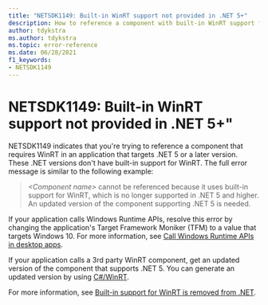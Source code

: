 ```yaml
---
title: "NETSDK1149: Built-in WinRT support not provided in .NET 5+"
description: How to reference a component with built-in WinRT support from an app that targets .NET 5 or later.
author: tdykstra
ms.author: tdykstra
ms.topic: error-reference
ms.date: 06/28/2021
f1_keywords:
- NETSDK1149
---
```

# NETSDK1149: Built-in WinRT support not provided in .NET 5+"

NETSDK1149 indicates that you're trying to reference a component that requires WinRT in an application that targets .NET 5 or a later version. These .NET versions don't have built-in support for WinRT. The full error message is similar to the following example:

> *\<Component name>* cannot be referenced because it uses built-in support for WinRT, which is no longer supported in .NET 5 and higher.  An updated version of the component supporting .NET 5 is needed.

If your application calls Windows Runtime APIs, resolve this error by changing the application's Target Framework Moniker (TFM) to a value that targets Windows 10. For more information, see [Call Windows Runtime APIs in desktop apps](/windows/apps/desktop/modernize/desktop-to-uwp-enhance).

If your application calls a 3rd party WinRT component, get an updated version of the component that supports .NET 5. You can generate an updated version by using [C#/WinRT](/windows/uwp/csharp-winrt/).

For more information, see [Built-in support for WinRT is removed from .NET](../../compatibility/interop/5.0/built-in-support-for-winrt-removed.md).

